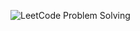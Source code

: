 ![LeetCode Problem Solving](https://www.google.com/url?sa=i&url=https%3A%2F%2Fapk.support%2Fapp%2Fcom.machinelearningforsmallbusiness.leetcodepython&psig=AOvVaw1DIw09lBl3CfWIBTWNSxbd&ust=1701233474710000&source=images&cd=vfe&opi=89978449&ved=0CBEQjRxqFwoTCLD6q9ny5YIDFQAAAAAdAAAAABAE.png)
